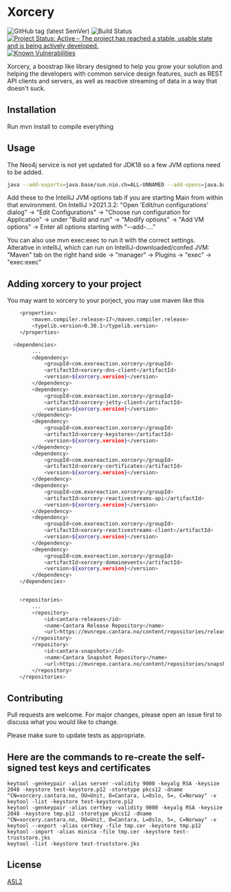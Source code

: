 # Xorcery

![GitHub tag (latest SemVer)](https://img.shields.io/github/v/tag/Cantara/xorcery) 
![Build Status](https://jenkins.quadim.ai/buildStatus/icon?Cantara%20%20xorcery) [![Project Status: Active – The project has reached a stable, usable state and is being actively developed.](http://www.repostatus.org/badges/latest/active.svg)](http://www.repostatus.org/#active) [![Known Vulnerabilities](https://snyk.io/test/github/Cantara/xorcery/badge.svg)](https://snyk.io/test/github/Cantara/xorcery)

Xorcery, a boostrap like library designed to help you grow your solution and helping the developers with common service design features, such as REST API clients and servers, as well as reactive streaming of data in a way that doesn't suck.

## Installation


Run mvn install to compile everything

## Usage
The Neo4j service is not yet updated for JDK18 so a few JVM options need to be added.

```bash
java --add-exports=java.base/sun.nio.ch=ALL-UNNAMED --add-opens=java.base/java.nio=ALL-UNNAMED --add-opens=java.base/java.lang=ALL-UNNAMED --add-opens=java.base/java.lang.reflect=ALL-UNNAMED --add-opens=java.base/java.io=ALL-UNNAMED --add-exports=jdk.unsupported/sun.misc=ALL-UNNAMED -Dfile.encoding=UTF-8 -classpath "<classpath>" com.exoreaction.xorcery.server.Main -id=server1
```

Add these to the IntelliJ JVM options tab if you are starting Main from within that environment.
On IntelliJ >2021.3.2: "Open 'Edit/run configurations' dialog" -> "Edit Configurations" -> "Choose run configuration for Application" -> under "Build and run" -> "Modify options" -> "Add VM options" -> Enter all options starting with "--add-...." 

You can also use mvn exec:exec to run it with the correct settings.
Alterative in intelliJ, which can run on IntelliJ-downloaded/confed JVM: "Maven" tab on the right hand side -> "manager" -> Plugins -> "exec" -> "exec:exec" 

## Adding xorcery to your project

You may want to xorcery to your porject, you may use maven like this

```bash
    <properties>
        <maven.compiler.release>17</maven.compiler.release>
        <typelib.version>0.30.1</typelib.version>
    </properties>

  <dependencies>
        ...
        <dependency>
            <groupId>com.exoreaction.xorcery</groupId>
            <artifactId>xorcery-dns-client</artifactId>
            <version>${xorcery.version}</version>
        </dependency>
        <dependency>
            <groupId>com.exoreaction.xorcery</groupId>
            <artifactId>xorcery-jetty-client</artifactId>
            <version>${xorcery.version}</version>
        </dependency>
        <dependency>
            <groupId>com.exoreaction.xorcery</groupId>
            <artifactId>xorcery-keystores</artifactId>
            <version>${xorcery.version}</version>
        </dependency>
        <dependency>
            <groupId>com.exoreaction.xorcery</groupId>
            <artifactId>xorcery-certificates</artifactId>
            <version>${xorcery.version}</version>
        </dependency>
        <dependency>
            <groupId>com.exoreaction.xorcery</groupId>
            <artifactId>xorcery-reactivestreams-api</artifactId>
            <version>${xorcery.version}</version>
        </dependency>
        <dependency>
            <groupId>com.exoreaction.xorcery</groupId>
            <artifactId>xorcery-reactivestreams-client</artifactId>
            <version>${xorcery.version}</version>
        </dependency>
        <dependency>
            <groupId>com.exoreaction.xorcery</groupId>
            <artifactId>xorcery-domainevents</artifactId>
            <version>${xorcery.version}</version>
        </dependency>
    </dependencies>


    <repositories>
        ...
        <repository>
            <id>cantara-releases</id>
            <name>Cantara Release Repository</name>
            <url>https://mvnrepo.cantara.no/content/repositories/releases/</url>
        </repository>
        <repository>
            <id>cantara-snapshots</id>
            <name>Cantara Snapshot Repository</name>
            <url>https://mvnrepo.cantara.no/content/repositories/snapshots/</url>
        </repository>
    </repositories>
```


## Contributing
Pull requests are welcome. For major changes, please open an issue first to discuss what you would like to change.

Please make sure to update tests as appropriate.


## Here are the commands to re-create the self-signed test keys and certificates
```
keytool -genkeypair -alias server -validity 9000 -keyalg RSA -keysize 2048 -keystore test-keystore.p12 -storetype pkcs12 -dname "CN=xorcery.cantara.no, OU=Unit, O=Cantara, L=Oslo, S=, C=Norway" -v
keytool -list -keystore test-keystore.p12
keytool -genkeypair -alias certkey -validity 9000 -keyalg RSA -keysize 2048 -keystore tmp.p12 -storetype pkcs12 -dname "CN=xorcery.cantara.no, OU=Unit, O=Cantara, L=Oslo, S=, C=Norway" -v
keytool --export -alias certkey -file tmp.cer -keystore tmp.p12
keytool -import -alias minica -file tmp.cer -keystore test-truststore.jks
keytool -list -keystore test-truststore.jks
```

## License
[ASL2](https://choosealicense.com/licenses/apache-2.0/)
